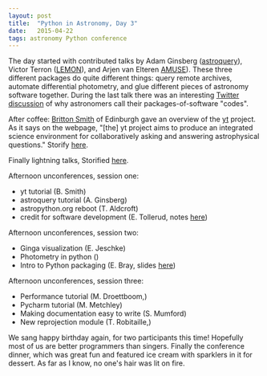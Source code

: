 ```yaml
---
layout: post
title:  "Python in Astronomy, Day 3"
date:   2015-04-22
tags: astronomy Python conference
---
```


The day started with contributed talks by Adam Ginsberg ([astroquery](https://astroquery.readthedocs.org/en/latest/)), Victor Terron ([LEMON](http://lemon.readthedocs.org/en/latest/)), and Arjen van Elteren [AMUSE](http://amusecode.org/)). These three different packages do quite different things: query remote archives, automate differential photometry, and glue different pieces of astronomy software together. During the last talk there was an interesting [Twitter discussion](https://twitter.com/Iguananaut/status/590796321847672832) of why astronomers call their packages-of-software "codes".

After coffee: [Britton Smith](http://www.roe.ac.uk/ifa/people/brs.html) of Edinburgh gave an overview of the [yt](http://yt-project.org) project. As it says on the webpage, "[the] yt project aims to produce an integrated science environment for collaboratively asking and answering astrophysical questions." Storify [here](https://storify.com/PBarmby/python-in-astronomy-yt).

Finally lightning talks, Storified [here](https://storify.com/PBarmby/python-in-astronomy-day-3-lightning-talks).

Afternoon unconferences, session one:

* yt tutorial (B. Smith)
* astroquery tutorial (A. Ginsberg)
* astropython.org reboot (T. Aldcroft)
* credit for software development (E. Tollerud, notes [here]())


Afternoon unconferences, session two:

* Ginga visualization (E. Jeschke)
* Photometry in python ()
* Intro to Python packaging (E. Bray, slides [here]())

Afternoon unconferences, session three:

* Performance tutorial (M. Droettboom,)
* Pycharm tutorial (M. Metchley)
* Making documentation easy to write (S. Mumford)
* New reprojection module (T. Robitaille,)

We sang happy birthday again, for two participants this time! Hopefully most of us are better programmers than singers.
Finally the conference dinner, which was great fun and featured ice cream with sparklers in it for dessert. As far as I know, no
one's hair was lit on fire.